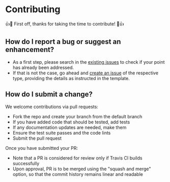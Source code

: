 # Contributing

:+1::tada: First off, thanks for taking the time to contribute! :tada::+1:

## How do I report a bug or suggest an enhancement?

- As a first step, please search in the [existing issues](https://github.ibm.com/DEU/root_dir/issues?q=is%3Aissue)
to check if your point has already been addressed.
- If that is not the case, go ahead and [create an issue](https://github.ibm.com/DEU/root_dir/issues/new/choose)
of the respective type, providing the details as instructed in the template.

## How do I submit a change?

We welcome contributions via pull requests:
- Fork the repo and create your branch from the default branch
- If you have added code that should be tested, add tests
- If any documentation updates are needed, make them
- Ensure the test suite passes and the code lints
- Submit the pull request

Once you have submitted your PR:
- Note that a PR is considered for review only if Travis CI builds successfully
- Upon approval, PR is to be merged using the "squash and merge" option, so that the commit history remains linear and readable
